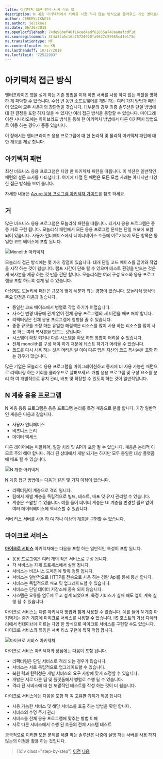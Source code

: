 ```yaml
---
title: 아키텍처 접근 방식-서버 리스 앱
description: N 계층 아키텍처에서 서버를 사용 하지 않는 방식으로 클라우드 기반 엔터프라이즈 응용 프로그램을 빌드하는 아키텍처를 소개 합니다.
author: JEREMYLIKNESS
ms.author: jeliknes
ms.date: 06/26/2018
ms.openlocfilehash: 74de96bef48f16ced4adf82855a740aa0afcdf1d
ms.sourcegitcommit: 4f4a32a5c16a75724920fa9627c59985c41e173c
ms.translationtype: MT
ms.contentlocale: ko-KR
ms.lasthandoff: 10/17/2019
ms.locfileid: "72522903"
---
```

# <a name="architecture-approaches"></a>아키텍처 접근 방식

엔터프라이즈 앱을 설계 하는 기존 방법을 이해 하면 서버를 사용 하지 않는 역할을 명확 하 게 파악할 수 있습니다. 수십 년 동안 소프트웨어를 개발 하는 여러 가지 방법과 패턴이 있으며 모두 사용자의 장단점을 갖습니다. 대부분의 경우 최종 솔루션은 단일 방법에 대 한 결정을 포함 하지 않을 수 있지만 여러 접근 방식을 통합할 수 있습니다. 마이그레이션 시나리오에는 하이브리드 방식을 통해 한 아키텍처 방법에서 다른 아키텍처 방법으로 이동 하는 경우가 종종 있습니다.

이 장에서는 엔터프라이즈 응용 프로그램에 대 한 논리적 및 물리적 아키텍처 패턴에 대 한 개요를 제공 합니다.

## <a name="architecture-patterns"></a>아키텍처 패턴

최신 비즈니스 응용 프로그램은 다양 한 아키텍처 패턴을 따릅니다. 이 섹션은 일반적인 패턴의 설문 조사를 나타냅니다. 여기에 나열 된 패턴은 모든 모범 사례는 아니지만 다양 한 접근 방식을 보여 줍니다.

자세한 내용은 [Azure 응용 프로그램 아키텍처 가이드](https://docs.microsoft.com/azure/architecture/guide/)를 참조 하세요.

## <a name="monoliths"></a>거

많은 비즈니스 응용 프로그램은 모놀리식 패턴을 따릅니다. 레거시 응용 프로그램은 종종 거로 구현 됩니다. 모놀리식 패턴에서 모든 응용 프로그램 문제는 단일 배포에 포함 되어 있습니다. 사용자 인터페이스에서 데이터베이스 호출에 이르기까지 모든 항목은 동일한 코드 베이스에 포함 됩니다.

![Monolith 아키텍처](./media/monolith-architecture.png)

모놀리식 접근 방식에는 몇 가지 장점이 있습니다. 대개 단일 코드 베이스를 끌어와 작업을 시작 하는 것이 쉽습니다. 램프 시간이 단축 될 수 있으며 테스트 환경을 만드는 것은 새 복사본을 제공 하는 것 만큼 간단 합니다. 모놀리식는 여러 구성 요소와 응용 프로그램을 포함 하도록 설계 될 수 있습니다.

아쉽게도 모놀리식 패턴은 규모에 맞게 세분화 되는 경향이 있습니다. 모놀리식 방식의 주요 단점은 다음과 같습니다.

- 동일한 코드 베이스에서 병렬로 작업 하기가 어렵습니다.
- 사소한 변경 내용에 관계 없이 전체 응용 프로그램의 새 버전을 배포 해야 합니다.
- 리팩터링은 전체 응용 프로그램에 영향을 줄 수 있습니다.
- 종종 규모를 조정 하는 유일한 해결책은 리소스를 많이 사용 하는 리소스를 많이 사용 하는 여러 복사본을 만드는 것입니다.
- 시스템이 확장 되거나 다른 시스템을 확보 하면 통합이 어려울 수 있습니다.
- 전체 monolith를 구성 해야 하기 때문에 테스트 하기가 어려울 수 있습니다.
- 코드를 다시 사용 하는 것은 어려운 일 이며 다른 앱은 자신의 코드 복사본을 포함 하는 경우가 많습니다.

많은 기업은 모놀리식 응용 프로그램을 마이그레이션하고 동시에 더 사용 가능한 패턴으로 리팩터링 하는 기회를 클라우드로 살펴보세요. 개별 응용 프로그램 및 구성 요소를 분리 하 여 개별적으로 유지 관리, 배포 및 확장할 수 있도록 하는 것이 일반적입니다.

## <a name="n-layer-applications"></a>N 계층 응용 프로그램

N 계층 응용 프로그램은 응용 프로그램 논리를 특정 계층으로 분할 합니다. 가장 일반적인 계층은 다음과 같습니다.

- 사용자 인터페이스
- 비즈니스 논리
- 데이터 액세스

다른 레이어에는 미들웨어, 일괄 처리 및 API가 포함 될 수 있습니다. 계층은 논리적 이므로 주의 해야 합니다. 격리 된 상태에서 개발 되기는 하지만 모두 동일한 대상 플랫폼에 배포 될 수 있습니다.

![N 계층 아키텍처](./media/n-layer-architecture.png)

N 계층 접근 방법에는 다음과 같은 몇 가지 이점이 있습니다.

- 리팩터링이 계층으로 격리 됩니다.
- 팀에서 개별 계층을 독립적으로 빌드, 테스트, 배포 및 유지 관리할 수 있습니다.
- 계층은 스왑할 수 있습니다. 예를 들어 데이터 계층은 UI 계층을 변경할 필요 없이 여러 데이터베이스에 액세스할 수 있습니다.

서버 리스 서버를 사용 하 여 하나 이상의 계층을 구현할 수 있습니다.

## <a name="microservices"></a>마이크로 서비스

**[마이크로 서비스](https://docs.microsoft.com/azure/architecture/guide/architecture-styles/microservices)** 아키텍처에는 다음을 포함 하는 일반적인 특성이 포함 됩니다.

- 응용 프로그램은 여러 개의 작은 서비스로 구성 됩니다.
- 각 서비스는 자체 프로세스에서 실행 됩니다.
- 서비스는 비즈니스 도메인에 맞춰 정렬 됩니다.
- 서비스는 일반적으로 HTTP를 전송으로 사용 하는 경량 Api를 통해 통신 합니다.
- 서비스는 독립적으로 배포 및 업그레이드할 수 있습니다.
- 서비스는 단일 데이터 저장소에 종속 되지 않습니다.
- 시스템은 오류를 염두에 두고 설계 되었으며, 특정 서비스가 실패 해도 앱이 계속 실행 될 수 있습니다.

마이크로 서비스는 다른 아키텍처 방법과 함께 사용할 수 없습니다. 예를 들어 N 계층 아키텍처는 중간 계층에 마이크로 서비스를 사용할 수 있습니다. IIS 호스트의 가상 디렉터리에서 컨테이너에 이르는 다양 한 방식으로 마이크로 서비스를 구현할 수도 있습니다. 마이크로 서비스의 특징은 서버 리스 구현에 특히 적합 합니다.

![마이크로 서비스 아키텍처](./media/microservices-architecture.png)

마이크로 서비스 아키텍처의 장점에는 다음이 포함 됩니다.

- 리팩터링은 단일 서비스로 격리 되는 경우가 많습니다.
- 서비스는 서로 독립적으로 업그레이드할 수 있습니다.
- 복원 력과 탄력성은 개별 서비스의 요구 사항에 맞게 조정할 수 있습니다.
- 개발은 서로 다른 팀 및 플랫폼에서 병렬로 수행 될 수 있습니다.
- 격리 된 서비스에 대 한 포괄적인 테스트를 작성 하는 것이 더 쉽습니다.

마이크로 서비스에는 다음을 포함 하 여 고유한 과제가 제공 됩니다.

- 사용 가능한 서비스 및 해당 서비스를 호출 하는 방법을 확인 합니다.
- 서비스의 수명 주기 관리
- 서비스를 전체 응용 프로그램에 맞추는 방법 이해
- 서로 다른 서비스에서 수행 된 호출의 전체 시스템 테스트

궁극적으로 이러한 모든 문제를 해결 하는 솔루션은 나중에 설명 하는 서버를 사용 하지 않는의 이점을 활용 하는 것입니다.

>[!div class="step-by-step"]
>[이전](index.md)
>[다음](architecture-deployment-approaches.md)
